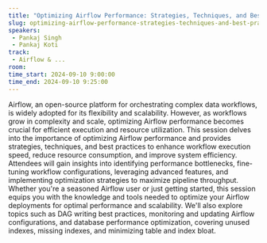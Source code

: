 ```yaml
---
title: "Optimizing Airflow Performance: Strategies, Techniques, and Best Practices"
slug: optimizing-airflow-performance-strategies-techniques-and-best-practices
speakers:
 - Pankaj Singh
 - Pankaj Koti
track:
 - Airflow & ...
room: 
time_start: 2024-09-10 9:00:00
time_end: 2024-09-10 9:25:00
---
```


Airflow, an open-source platform for orchestrating complex data workflows, is widely adopted for its flexibility and scalability. However, as workflows grow in complexity and scale, optimizing Airflow performance becomes crucial for efficient execution and resource utilization. This session delves into the importance of optimizing Airflow performance and provides strategies, techniques, and best practices to enhance workflow execution speed, reduce resource consumption, and improve system efficiency. Attendees will gain insights into identifying performance bottlenecks, fine-tuning workflow configurations, leveraging advanced features, and implementing optimization strategies to maximize pipeline throughput. Whether you're a seasoned Airflow user or just getting started, this session equips you with the knowledge and tools needed to optimize your Airflow deployments for optimal performance and scalability. We'll also explore topics such as DAG writing best practices, monitoring and updating Airflow configurations, and database performance optimization, covering unused indexes, missing indexes, and minimizing table and index bloat.